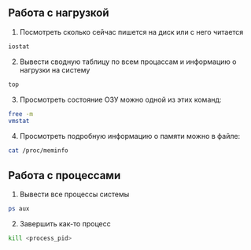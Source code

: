 ## Работа с нагрузкой
1. Посмотреть сколько сейчас пишется на диск или с него читается
```bash
iostat
```
2. Вывести сводную таблицу по всем процассам и информацию о нагрузки на систему
```bash
top
```
3. Просмотреть состояние ОЗУ можно одной из этих команд:
```bash
free -m
vmstat
```
4. Просмотреть подробную информацию о памяти можно в файле:
```bash
cat /proc/meminfo
```

## Работа с процессами 
1. Вывести все процессы системы
```bash
ps aux
```
2. Завершить как-то процесс
```bash
kill <process_pid>
```

